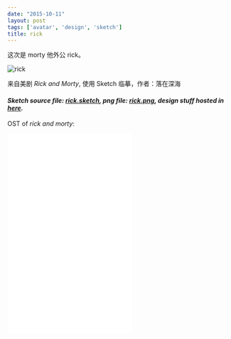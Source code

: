 ```yaml
---
date: "2015-10-11"
layout: post
tags: ['avatar', 'design', 'sketch']
title: rick
---
```


这次是 morty 他外公 rick。

![rick](/images/posts/rick.png)  

来自美剧 *Rick and Morty*, 使用 Sketch 临摹，作者：落在深海

<!--more-->  

#### *Sketch source file: [rick.sketch](https://github.com/jerryshew/design/blob/master/sketch/rick.sketch), png file: [rick.png](https://github.com/jerryshew/design/blob/master/png/rick.png), design stuff hosted in [here](https://github.com/jerryshew/design/).*  

OST of *rick and morty*:  

<iframe frameborder="no" border="0" marginwidth="0" marginheight="0" width='280' height='450' src="//music.163.com/outchain/player?type=0&id=104630208&auto=0&height=430"></iframe>